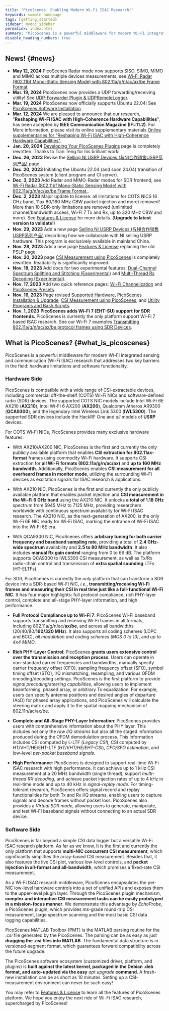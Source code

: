 ```yaml
---
title: "PicoScenes: Enabling Modern Wi-Fi ISAC Research!"
keywords: sample homepage
tags: [getting_started]
sidebar: mydoc_sidebar
permalink: index.html
summary: "PicoScenes is a powerful middleware for modern Wi-Fi integrated sensing and communication (Wi-Fi ISAC) research that addresses two key barriers in the field: hardware limitations and software functionality."
disable_heading_numbers: true
---
```


## News! {#news}

- **May 12, 2024** PicoScenes Radar mode now supports SISO, SIMO, MIMO and MIMO across multiple devices measurements, see [Wi-Fi Radar (802.11bf Mono-Static Sensing Mode) with 802.11a/g/n/ac/ax/be Frame Format](scenarios.html#623-wi-fi-radar-80211bf-mono-static-sensing-mode-with-80211agnacaxbe-frame-format).
- **Mar. 19, 2024** PicoScenes now provides a UDP forwarding/receiving utility! See [UDP-Forwarder Plugin & UDPRemoteLogger](utilities.html#91-udp-forwarder-plugin--udpremotelogger).
- **Mar. 19, 2024** PicoScenes now officially supports Ubuntu 22.04! See [PicoScenes Software Installation](installation.html#52-picoscenes-software-installation).
- **Mar. 12, 2024** We are pleased to announce that our research, "**Reshaping Wi-Fi ISAC with High-Coherence Hardware Capabilities**", has been accepted by **IEEE Communication Magazine (IF=11.2)**. For More information, please visit its online supplementary materials [Online supplementaries for "Reshaping Wi-Fi ISAC with High-Coherence Hardware Capabilities"](reshaping-wifi-isac.html).
- **Jan. 20, 2024** [Developing Your PicoScenes Plugins](plugin.html) page is completely rewritten. Thanks to Tian Teng for his brilliant work!
- **Dec. 26, 2023** Revise the [Selling NI USRP Devices (与NI合作销售USRP系列产品)](ni.html) page.
- **Dec. 20, 2023** Initiating the Ubuntu 22.04 (and soon 24.04) transition of PicoScenes system (client program and CI server).
- **Dec. 3, 2023** Add Radar and MIMO-Radar modes for SDR frontend, see [Wi-Fi Radar (802.11bf Mono-Static Sensing Mode) with 802.11a/g/n/ac/ax/be Frame Format.](scenarios.html#623-wi-fi-radar-80211bf-mono-static-sensing-mode-with-80211agnacaxbe-frame-format).
- **Dec. 2, 2023** Major update to license: all limitations for COTS NICS (6 GHz band, 11ax 80/160 MHz CBW packet injection and more) removed! More than 10 SDR-only limitations are removed (unlimited channel/bandwidth access, Wi-Fi 7 Tx and Rx, up to 320 MHz CBW and more). See [Features & License](features_pricing.html) for more details. (**Upgrade to latest version to validate**!)
- **Nov. 29, 2023** Add a new page [Selling NI USRP Devices (与NI合作销售USRP系列产品)](ni.html) describing how we collaborate with NI selling USRP hardware. This program is exclusively available in mainland China.
- **Nov. 28, 2023** Add a new page [Features & License](features_pricing.html) replacing the old PSLP page.
- **Nov. 20, 2023** page [CSI Measurement using PicoScenes](scenarios.html) is completely rewritten. Readability is significantly improved.
- **Nov. 18, 2023** Add docs for two experimental features: [Dual-Channel Spectrum Splitting and Stitching (Experimental)](scenarios.html#6264-dual-channel-spectrum-splitting-and-stitching-experimental) and [Multi-Thread Rx Decoding (Experimental)](scenarios.html#6265-multi-thread-rx-decoding-experimental).
- **Nov. 17, 2023** Add two quick reference pages: [Wi-Fi Channelization](channels.html) and [PicoScenes Presets](presets.html).
- **Nov. 16, 2023** Page revised [Supported Hardware](hardware.html), [PicoScenes Installation & Upgrade](installation.html), [CSI Measurement using PicoScenes](scenarios.html), and [Utility Programs and Bash Scripts](utilities.html).
- **Nov. 1, 2023** **PicoScenes adds Wi-Fi 7 (EHT-SU) support for SDR frontends.** PicoScenes is currently the only platform support Wi-Fi 7 based ISAC research. See our Wi-Fi 7 examples [Transmitting 802.11a/g/n/ac/ax/be protocol frames using SDR Devices](scenarios.html#622-transmitting-80211agnacaxbe-protocol-frames-using-sdr-devices).

## What is PicoScenes? {#what_is_picoscenes}

PicoScenes is a powerful middleware for modern Wi-Fi integrated sensing and communication (Wi-Fi ISAC) research that addresses two key barriers in the field: hardware limitations and software functionality.

### Hardware Side

PicoScenes is compatible with a wide range of CSI-extractable devices, including commercial off-the-shelf (COTS) Wi-Fi NICs and software-defined radio (SDR) devices. The supported COTS NIC models include Intel Wi-Fi 6E AX210 (**AX210**), Intel Wi-Fi 6 AX200 (**AX200**), Qualcomm Atheros AR9300 (**QCA9300**), and the legendary Intel Wireless Link 5300 (**IWL5300**). The supported SDR devices include the HackRF One and *all* models of **USRP** devices.

For COTS Wi-Fi NICs, PicoScenes provides many exclusive hardware features:

- With AX210/AX200 NIC, PicoScenes is the first and currently the only publicly available platform that enables **CSI extraction for 802.11ax-format** frames using commodity Wi-Fi hardware. It supports CSI extraction for **all Wi-Fi formats (802.11a/g/n/ac/ax)** and **up to 160 MHz bandwidth**. Additionally, PicoScenes enables **CSI measurement for all overheard frames in monitor mode**, utilizing the surrounding Wi-Fi devices as excitation signals for ISAC research & applications.

- With AX210 NIC, PicoScenes is the first and currently the only publicly available platform that enables packet injection and **CSI measurement in the Wi-Fi 6 GHz band** using the AX210 NIC. It unlocks **a total of 1.18 GHz** spectrum from 5945 MHz to 7125 MHz, providing researchers worldwide with continuous spectrum availability for Wi-Fi ISAC research. The AX210 NIC, as the next-generation of AX200, is the only Wi-Fi 6E NIC ready for Wi-Fi ISAC, marking the entrance of Wi-Fi ISAC into the Wi-Fi 6E era.

- With QCA9300 NIC, PicoScenes offers **arbitrary tuning for both carrier frequency and baseband sampling rate**, providing a total of **2.4 GHz-wide spectrum** availability and **2.5 to 80 MHz bandwidth**. It also includes **manual Rx gain control** ranging from 0 to 66 dB. The platform supports QCA9300 to IWL5300 CSI measurement, as well as Tx/Rx radio-chain control and transmission of **extra spatial sounding** LTFs (HT-ELTFs).

For SDR, PicoScenes is currently the *only* platform that can transform a SDR device into a SDR-based Wi-Fi NIC, *i.e.*, **transmitting/receiving Wi-Fi frames and measuring their CSI in real time just like a full-functional Wi-Fi NIC**. It has four major highlights: full protocol compliance, rich PHY-layer control, complete and all-stage PHY-layer information, and high performance.

- **Full Protocol Compliance up to Wi-Fi 7**: PicoScenes Wi-Fi baseband supports transmitting and receiving Wi-Fi frames in all formats, including 802.11a/g/n/ac/**ax/be**, and across all bandwidths (20/40/80/**160/320 MHz**). It also supports all coding schemes (LDPC and BCC), *all modulation and coding schemes (MCS 0 to 13)*, and *up to 4x4 MIMO*.

- **Rich PHY-Layer Control**: PicoScenes **grants users extensive control over the transmission and reception process**. Users can operate in non-standard carrier frequencies and bandwidths, manually specify carrier frequency offset (CFO), sampling frequency offset (SFO), symbol timing offset (STO), I/Q mismatching, resampling, and various OFDM encoding/decoding settings. PicoScenes is the first platform to provide *signal precoding/steering capabilities*, allowing users to implement beamforming, phased array, or arbitrary Tx equalization. For example, users can specify antenna positions and desired angles of departure (AoD) for phased array applications, and PicoScenes will calculate the steering matrix and apply it to the spatial mapping mechanism of 802.11n/ac/ax/be.

- **Complete and All-Stage PHY-Layer Information**: PicoScenes provides users with comprehensive information about the PHY layer. This includes not only the *raw I/Q streams* but also all the staged information produced during the OFDM demodulation process. This information includes CSI computed by L-LTF (*Legacy CSI*), CSI computed by HT/VHT/HE/EHT-LTF (*HT/VHT/HE/EHT-CSI*), *CFO/SFO estimation*, and low-level *per-packet baseband signals*.

- **High Performance**: PicoScenes is designed to support real-time Wi-Fi ISAC research with high performance. It can achieve up to 1 kHz CSI measurement at a 20 MHz bandwidth (single thread), support *multi-thread RX decoding*, and achieve packet injection rates of up to 4 kHz in real-time mode and up to 40 kHz in *signal-replay mode*. For timing-tolerant research, PicoScenes offers signal record and replay functionalities for both Tx and Rx I/Q streams, enabling users to capture signals and decode frames without packet loss. PicoScenes also provides a *Virtual SDR mode*, allowing users to generate, manipulate, and test Wi-Fi baseband signals without connecting to an actual SDR device.

### Software Side

PicoScenes is far beyond a simple CSI data logger but a versatile Wi-Fi ISAC research platform. As far as we know, It is the first and currently the only platform that supports **multi-NIC concurrent CSI measurement**, which significantly simplifies the array-based CSI measurement. Besides that, it also features the live CSI plot, various low-level controls, and **packet injection in all-format and all-bandwidth**, which promises a fixed-rate CSI measurement.

As a Wi-Fi ISAC research middleware, PicoScenes encapsulates the per-NIC low-level hardware controls into a set of unified APIs and exposes them to the upper-level plugin layer. Through the PicoScenes plugin mechanism, **complex and interactive CSI measurement tasks can be easily prototyped in a mission-focus manner**. We demonstrate this advantage by *EchoProbe*, a PicoScenes plugin, which provides *ms*-grade round-trip CSI measurement, large spectrum scanning and the most basic CSI data logging capabilities.

PicoScenes MATLAB Toolbox (PMT) is the MATLAB parsing routine for the *.csi* file generated by the PicoScenes. The parsing can be as easy as just **dragging the .csi files into MATLAB**. The fundamental data structure is in versioned-segment format, which guarantees forward compatibility across the future upgrade.

The PicoScenes software ecosystem (customized driver, platform, and plugins) is **built against the latest kernel, packaged in the Debian .deb format, and auto-updated via the easy** *apt upgrade* **command**. A fresh-new installation can be as short as 10 minutes. Setting up a CSI-measurement environment can never be such easy!

You may refer to [Features & License](features_pricing.html) to learn all the features of PicoScenes platform. We hope you enjoy the next ride of Wi-Fi ISAC research, supercharged by PicoScenes!